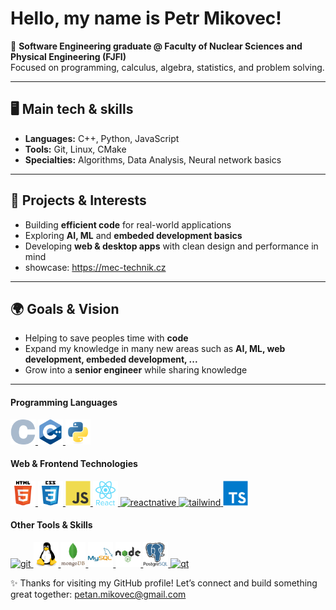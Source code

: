 # Hello, my name is Petr Mikovec!  
🦁 **Software Engineering graduate @ Faculty of Nuclear Sciences and Physical Engineering (FJFI)**  
Focused on programming, calculus, algebra, statistics, and problem solving.  

---

## 🖥️ Main tech & skills  
- **Languages:** C++, Python, JavaScript  
- **Tools:** Git, Linux, CMake  
- **Specialties:** Algorithms, Data Analysis, Neural network basics  

---

## 🚀 Projects & Interests  
- Building **efficient code** for real-world applications  
- Exploring **AI, ML** and **embeded development basics**  
- Developing **web & desktop apps** with clean design and performance in mind
- showcase: https://mec-technik.cz

---

## 🌍 Goals & Vision  
- Helping to save peoples time with **code**  
- Expand my knowledge in many new areas such as **AI, ML, web development, embeded development, ...**  
- Grow into a **senior engineer** while sharing knowledge  

---

#### Programming Languages  
<p align="left">  
<a href="https://www.cprogramming.com/" target="_blank" rel="noreferrer">  
  <img src="https://raw.githubusercontent.com/devicons/devicon/master/icons/c/c-original.svg" alt="c" width="40" height="40"/>  
</a>  
<a href="https://www.w3schools.com/cpp/" target="_blank" rel="noreferrer">  
  <img src="https://raw.githubusercontent.com/devicons/devicon/master/icons/cplusplus/cplusplus-original.svg" alt="cplusplus" width="40" height="40"/>  
</a>  
<a href="https://www.python.org" target="_blank" rel="noreferrer">  
  <img src="https://raw.githubusercontent.com/devicons/devicon/master/icons/python/python-original.svg" alt="python" width="40" height="40"/>  
</a>  
</p>

#### Web & Frontend Technologies  
<p align="left">  
<a href="https://www.w3.org/html/" target="_blank" rel="noreferrer">  
  <img src="https://raw.githubusercontent.com/devicons/devicon/master/icons/html5/html5-original-wordmark.svg" alt="html5" width="40" height="40"/>  
</a>  
<a href="https://www.w3schools.com/css/" target="_blank" rel="noreferrer">  
  <img src="https://raw.githubusercontent.com/devicons/devicon/master/icons/css3/css3-original-wordmark.svg" alt="css3" width="40" height="40"/>  
</a>  
<a href="https://developer.mozilla.org/en-US/docs/Web/JavaScript" target="_blank" rel="noreferrer">  
  <img src="https://raw.githubusercontent.com/devicons/devicon/master/icons/javascript/javascript-original.svg" alt="javascript" width="40" height="40"/>  
</a>  
<a href="https://reactjs.org/" target="_blank" rel="noreferrer">  
  <img src="https://raw.githubusercontent.com/devicons/devicon/master/icons/react/react-original-wordmark.svg" alt="react" width="40" height="40"/>  
</a>  
<a href="https://reactnative.dev/" target="_blank" rel="noreferrer">  
  <img src="https://reactnative.dev/img/header_logo.svg" alt="reactnative" width="40" height="40"/>  
</a>  
<a href="https://tailwindcss.com/" target="_blank" rel="noreferrer">  
  <img src="https://www.vectorlogo.zone/logos/tailwindcss/tailwindcss-icon.svg" alt="tailwind" width="40" height="40"/>  
</a>  
<a href="https://www.typescriptlang.org/" target="_blank" rel="noreferrer">  
  <img src="https://raw.githubusercontent.com/devicons/devicon/master/icons/typescript/typescript-original.svg" alt="typescript" width="40" height="40"/>  
</a>  
</p>

#### Other Tools & Skills  
<p align="left">  
<a href="https://git-scm.com/" target="_blank" rel="noreferrer">  
  <img src="https://www.vectorlogo.zone/logos/git-scm/git-scm-icon.svg" alt="git" width="40" height="40"/>  
</a>  
<a href="https://www.linux.org/" target="_blank" rel="noreferrer">  
  <img src="https://raw.githubusercontent.com/devicons/devicon/master/icons/linux/linux-original.svg" alt="linux" width="40" height="40"/>  
</a>  
<a href="https://www.mongodb.com/" target="_blank" rel="noreferrer">  
  <img src="https://raw.githubusercontent.com/devicons/devicon/master/icons/mongodb/mongodb-original-wordmark.svg" alt="mongodb" width="40" height="40"/>  
</a>  
<a href="https://www.mysql.com/" target="_blank" rel="noreferrer">  
  <img src="https://raw.githubusercontent.com/devicons/devicon/master/icons/mysql/mysql-original-wordmark.svg" alt="mysql" width="40" height="40"/>  
</a>  
<a href="https://nodejs.org" target="_blank" rel="noreferrer">  
  <img src="https://raw.githubusercontent.com/devicons/devicon/master/icons/nodejs/nodejs-original-wordmark.svg" alt="nodejs" width="40" height="40"/>  
</a>  
<a href="https://www.postgresql.org" target="_blank" rel="noreferrer">  
  <img src="https://raw.githubusercontent.com/devicons/devicon/master/icons/postgresql/postgresql-original-wordmark.svg" alt="postgresql" width="40" height="40"/>  
</a>  
<a href="https://www.qt.io/" target="_blank" rel="noreferrer">  
  <img src="https://upload.wikimedia.org/wikipedia/commons/0/0b/Qt_logo_2016.svg" alt="qt" width="40" height="40"/>  
</a>  
</p>

✨ Thanks for visiting my GitHub profile! Let’s connect and build something great together: petan.mikovec@gmail.com
